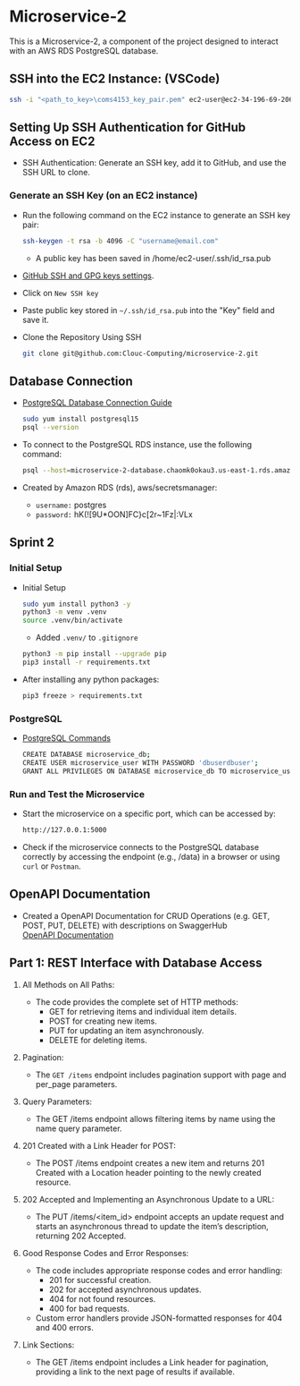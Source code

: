 # Microservice-2

This is a Microservice-2, a component of the project designed to interact with an AWS RDS PostgreSQL database.

## SSH into the EC2 Instance: (VSCode)

```bash
ssh -i "<path_to_key>\coms4153_key_pair.pem" ec2-user@ec2-34-196-69-206.compute-1.amazonaws.com
```

## Setting Up SSH Authentication for GitHub Access on EC2

* SSH Authentication: Generate an SSH key, add it to GitHub, and use the SSH URL to clone.

### Generate an SSH Key (on an EC2 instance)

* Run the following command on the EC2 instance to generate an SSH key pair:
    ```bash
    ssh-keygen -t rsa -b 4096 -C "username@email.com"
    ```
    * A public key has been saved in /home/ec2-user/.ssh/id_rsa.pub

* [GitHub SSH and GPG keys settings](https://github.com/settings/keys). 
* Click on `New SSH key`
* Paste public key stored in `~/.ssh/id_rsa.pub` into the "Key" field and save it.

* Clone the Repository Using SSH
    ```bash
    git clone git@github.com:Clouc-Computing/microservice-2.git
    ```

## Database Connection

* [PostgreSQL Database Connection Guide](https://docs.aws.amazon.com/AmazonRDS/latest/UserGuide/CHAP_GettingStarted.CreatingConnecting.PostgreSQL.html#CHAP_GettingStarted.Connecting.PostgreSQL)

    ```bash
    sudo yum install postgresql15
    psql --version
    ````

* To connect to the PostgreSQL RDS instance, use the following command:

    ```bash
    psql --host=microservice-2-database.chaomk0okau3.us-east-1.rds.amazonaws.com --port=5432 --dbname=postgres --username=postgres
    ```

* Created by Amazon RDS (rds), aws/secretsmanager:
    * `username:` postgres
    * `password:` hK(![9U*OON]FC}c[2r~1Fz|:VLx


## Sprint 2

### Initial Setup
* Initial Setup
    ```bash
    sudo yum install python3 -y
    python3 -m venv .venv
    source .venv/bin/activate
    ```
    * Added `.venv/` to `.gitignore` 

    ```bash
    python3 -m pip install --upgrade pip
    pip3 install -r requirements.txt
    ```
    
* After installing any python packages:
    ```bash
    pip3 freeze > requirements.txt
    ```

### PostgreSQL
* [PostgreSQL Commands](https://www.postgresql.org/docs/current/sql-commands.html)
    ```bash
    CREATE DATABASE microservice_db;
    CREATE USER microservice_user WITH PASSWORD 'dbuserdbuser';
    GRANT ALL PRIVILEGES ON DATABASE microservice_db TO microservice_user;
    ```


### Run and Test the Microservice
* Start the microservice on a specific port, which can be accessed by:  
    ```bash
    http://127.0.0.1:5000
    ````

* Check if the microservice connects to the PostgreSQL database correctly by accessing the endpoint (e.g., /data) in a browser or using `curl` or `Postman`.


## OpenAPI Documentation
* Created a OpenAPI Documentation for CRUD Operations (e.g. GET, POST, PUT, DELETE) with descriptions on SwaggerHub  
    [OpenAPI Documentation](https://app.swaggerhub.com/apis/SL5036/COMS4153-Project-OpenAPI-Documentation/1.0)
    

## Part 1: REST Interface with Database Access
1. All Methods on All Paths:
    * The code provides the complete set of HTTP methods:
        * GET for retrieving items and individual item details.
        * POST for creating new items.
        * PUT for updating an item asynchronously.
        * DELETE for deleting items.

2. Pagination:
    * The `GET /items` endpoint includes pagination support with page and per_page parameters.

3. Query Parameters:
    * The GET /items endpoint allows filtering items by name using the name query parameter.

4. 201 Created with a Link Header for POST:
    * The POST /items endpoint creates a new item and returns 201 Created with a Location header pointing to the newly created resource.

5. 202 Accepted and Implementing an Asynchronous Update to a URL:
    * The PUT /items/<item_id> endpoint accepts an update request and starts an asynchronous thread to update the item’s description, returning 202 Accepted.

6. Good Response Codes and Error Responses:
    * The code includes appropriate response codes and error handling:
        * 201 for successful creation.
        * 202 for accepted asynchronous updates.
        * 404 for not found resources.
        * 400 for bad requests.
    * Custom error handlers provide JSON-formatted responses for 404 and 400 errors.

7. Link Sections:
    * The GET /items endpoint includes a Link header for pagination, providing a link to the next page of results if available.






